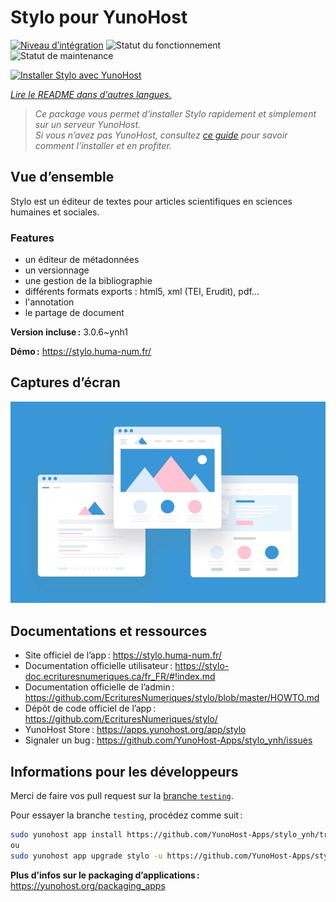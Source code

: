 <!--
Nota bene : ce README est automatiquement généré par <https://github.com/YunoHost/apps/tree/master/tools/readme_generator>
Il NE doit PAS être modifié à la main.
-->

# Stylo pour YunoHost

[![Niveau d’intégration](https://dash.yunohost.org/integration/stylo.svg)](https://ci-apps.yunohost.org/ci/apps/stylo/) ![Statut du fonctionnement](https://ci-apps.yunohost.org/ci/badges/stylo.status.svg) ![Statut de maintenance](https://ci-apps.yunohost.org/ci/badges/stylo.maintain.svg)

[![Installer Stylo avec YunoHost](https://install-app.yunohost.org/install-with-yunohost.svg)](https://install-app.yunohost.org/?app=stylo)

*[Lire le README dans d'autres langues.](./ALL_README.md)*

> *Ce package vous permet d’installer Stylo rapidement et simplement sur un serveur YunoHost.*  
> *Si vous n’avez pas YunoHost, consultez [ce guide](https://yunohost.org/install) pour savoir comment l’installer et en profiter.*

## Vue d’ensemble

Stylo est un éditeur de textes pour articles scientifiques en sciences humaines et sociales.

### Features

- un éditeur de métadonnées
- un versionnage
- une gestion de la bibliographie
- différents formats exports : html5, xml (TEI, Erudit), pdf...
- l'annotation
- le partage de document


**Version incluse :** 3.0.6~ynh1

**Démo :** <https://stylo.huma-num.fr/>

## Captures d’écran

![Capture d’écran de Stylo](./doc/screenshots/example.jpg)

## Documentations et ressources

- Site officiel de l’app : <https://stylo.huma-num.fr/>
- Documentation officielle utilisateur : <https://stylo-doc.ecrituresnumeriques.ca/fr_FR/#!index.md>
- Documentation officielle de l’admin : <https://github.com/EcrituresNumeriques/stylo/blob/master/HOWTO.md>
- Dépôt de code officiel de l’app : <https://github.com/EcrituresNumeriques/stylo/>
- YunoHost Store : <https://apps.yunohost.org/app/stylo>
- Signaler un bug : <https://github.com/YunoHost-Apps/stylo_ynh/issues>

## Informations pour les développeurs

Merci de faire vos pull request sur la [branche `testing`](https://github.com/YunoHost-Apps/stylo_ynh/tree/testing).

Pour essayer la branche `testing`, procédez comme suit :

```bash
sudo yunohost app install https://github.com/YunoHost-Apps/stylo_ynh/tree/testing --debug
ou
sudo yunohost app upgrade stylo -u https://github.com/YunoHost-Apps/stylo_ynh/tree/testing --debug
```

**Plus d’infos sur le packaging d’applications :** <https://yunohost.org/packaging_apps>

